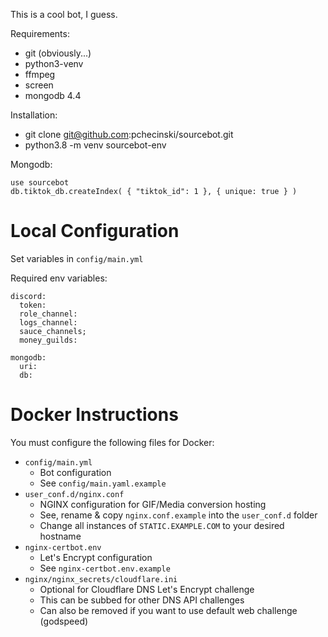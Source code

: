 This is a cool bot, I guess.

Requirements:
- git (obviously...)
- python3-venv
- ffmpeg
- screen
- mongodb 4.4

Installation:
- git clone git@github.com:pchecinski/sourcebot.git
- python3.8 -m venv sourcebot-env

Mongodb:
```
use sourcebot
db.tiktok_db.createIndex( { "tiktok_id": 1 }, { unique: true } )
```

# Local Configuration

Set variables in `config/main.yml`

Required env variables:
```
discord:
  token:
  role_channel:
  logs_channel:
  sauce_channels;
  money_guilds:

mongodb:
  uri: 
  db: 
```

# Docker Instructions

You must configure the following files for Docker:

- `config/main.yml` 
    - Bot configuration
    - See `config/main.yaml.example`
- `user_conf.d/nginx.conf` 
    - NGINX configuration for GIF/Media conversion hosting 
    - See, rename & copy `nginx.conf.example` into the `user_conf.d` folder
    - Change all instances of `STATIC.EXAMPLE.COM` to your desired hostname
- `nginx-certbot.env` 
    - Let's Encrypt configuration
    - See `nginx-certbot.env.example`
- `nginx/nginx_secrets/cloudflare.ini` 
    - Optional for Cloudflare DNS Let's Encrypt challenge
    - This can be subbed for other DNS API challenges
    - Can also be removed if you want to use default web challenge (godspeed)
